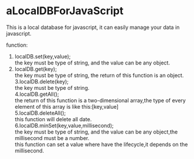 # aLocalDBForJavaScript
This is a local database for javascript, it can easily manage your data in javascript.<br/>

function:<br/>
1. localDB.set(key,value);<br/>
    the key must be type of string, and the value can be any object.<br/>
2. localDB.get(key);<br/>
    the key must be type of string, the return of this function is an object.
    3.localDB.delete(key);<br/>
    the key must be type of string.<br/>
4.localDB.getAll();<br/>
    the return of this function is a two-dimensional array,the type of every element of this array is       like this:[key,value]<br/>
5.localDB.deleteAll();<br/>
    this function will delete all date.<br/>
6.localDB.minSet(key,value,millisecond);<br/>
    the key must be type of string, and the value can be any object,the millisecond must be a number.<br/>
    this function can set a value where have the lifecycle,it depends on the millisecond.<br/>
